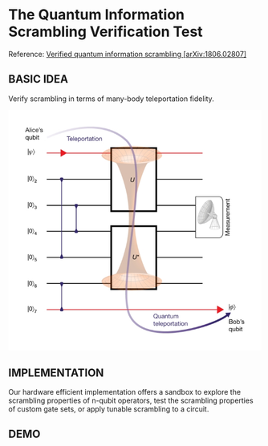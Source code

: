 # The Quantum Information Scrambling Verification Test


Reference: [Verified quantum information scrambling [arXiv:1806.02807]](https://arxiv.org/abs/1806.02807)



## BASIC IDEA

Verify scrambling in terms of many-body teleportation fidelity.

![Wormhole](.\\pics\\wormhole.jpg)

## IMPLEMENTATION

Our hardware efficient implementation offers a sandbox to explore the scrambling properties of n-qubit operators, test the scrambling properties of custom gate sets, or apply tunable scrambling to a circuit.



## DEMO


```python

```

